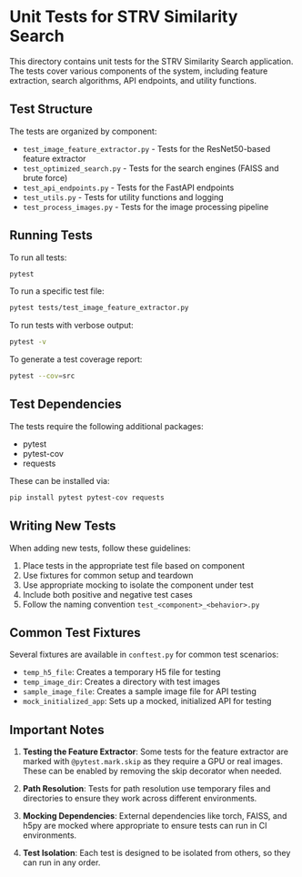 # Unit Tests for STRV Similarity Search

This directory contains unit tests for the STRV Similarity Search application. The tests cover various components of the system, including feature extraction, search algorithms, API endpoints, and utility functions.

## Test Structure

The tests are organized by component:

- `test_image_feature_extractor.py` - Tests for the ResNet50-based feature extractor
- `test_optimized_search.py` - Tests for the search engines (FAISS and brute force)
- `test_api_endpoints.py` - Tests for the FastAPI endpoints
- `test_utils.py` - Tests for utility functions and logging
- `test_process_images.py` - Tests for the image processing pipeline

## Running Tests

To run all tests:

```bash
pytest
```

To run a specific test file:

```bash
pytest tests/test_image_feature_extractor.py
```

To run tests with verbose output:

```bash
pytest -v
```

To generate a test coverage report:

```bash
pytest --cov=src
```

## Test Dependencies

The tests require the following additional packages:

- pytest
- pytest-cov
- requests

These can be installed via:

```bash
pip install pytest pytest-cov requests
```

## Writing New Tests

When adding new tests, follow these guidelines:

1. Place tests in the appropriate test file based on component
2. Use fixtures for common setup and teardown
3. Use appropriate mocking to isolate the component under test
4. Include both positive and negative test cases
5. Follow the naming convention `test_<component>_<behavior>.py`

## Common Test Fixtures

Several fixtures are available in `conftest.py` for common test scenarios:

- `temp_h5_file`: Creates a temporary H5 file for testing
- `temp_image_dir`: Creates a directory with test images
- `sample_image_file`: Creates a sample image file for API testing
- `mock_initialized_app`: Sets up a mocked, initialized API for testing

## Important Notes

1. **Testing the Feature Extractor**: Some tests for the feature extractor are marked with `@pytest.mark.skip` as they require a GPU or real images. These can be enabled by removing the skip decorator when needed.

2. **Path Resolution**: Tests for path resolution use temporary files and directories to ensure they work across different environments.

3. **Mocking Dependencies**: External dependencies like torch, FAISS, and h5py are mocked where appropriate to ensure tests can run in CI environments.

4. **Test Isolation**: Each test is designed to be isolated from others, so they can run in any order.